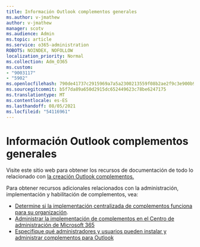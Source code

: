 ```yaml
---
title: Información Outlook complementos generales
ms.author: v-jmathew
author: v-jmathew
manager: scotv
ms.audience: Admin
ms.topic: article
ms.service: o365-administration
ROBOTS: NOINDEX, NOFOLLOW
localization_priority: Normal
ms.collection: Adm_O365
ms.custom:
- "9003117"
- "5902"
ms.openlocfilehash: 790de41737c2915969a7a5a2300213559f08b2ae2f9c3e900b96e0e25fb9c06a
ms.sourcegitcommit: b5f7da89a650d2915dc652449623c78be6247175
ms.translationtype: MT
ms.contentlocale: es-ES
ms.lasthandoff: 08/05/2021
ms.locfileid: "54116961"
---
```

# <a name="general-outlook-add-ins-information"></a>Información Outlook complementos generales

Visite este sitio web para obtener los recursos de documentación de todo lo relacionado con [la creación Outlook complementos.](https://docs.microsoft.com/office/dev/add-ins/outlook/)

Para obtener recursos adicionales relacionados con la administración, implementación y habilitación de complementos, vea:

- [Determine si la implementación centralizada de complementos funciona para su organización](https://docs.microsoft.com/microsoft-365/admin/manage/centralized-deployment-of-add-ins).
- [Administrar la implementación de complementos en el Centro de administración de Microsoft 365](https://docs.microsoft.com/microsoft-365/admin/manage/manage-deployment-of-add-ins)
- [Especifique qué administradores y usuarios pueden instalar y administrar complementos para Outlook](https://docs.microsoft.com/exchange/clients-and-mobile-in-exchange-online/add-ins-for-outlook/specify-who-can-install-and-manage-add-ins)
